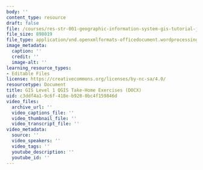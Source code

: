 ```yaml
---
body: ''
content_type: resource
draft: false
file: /courses/res-str-001-geographic-information-system-gis-tutorial-january-iap-2022/mitres_str001iap22_level1_qgis_takehome.docx
file_size: 898019
file_type: application/vnd.openxmlformats-officedocument.wordprocessingml.document
image_metadata:
  caption: ''
  credit: ''
  image-alt: ''
learning_resource_types:
- Editable Files
license: https://creativecommons.org/licenses/by-nc-sa/4.0/
resourcetype: Document
title: GIS Level 1 QGIS Take-Home Exercises (DOCX)
uid: c3ddf4a1-9c6f-418e-b928-0bc4f159846d
video_files:
  archive_url: ''
  video_captions_file: ''
  video_thumbnail_file: ''
  video_transcript_file: ''
video_metadata:
  source: ''
  video_speakers: ''
  video_tags: ''
  youtube_description: ''
  youtube_id: ''
---
```

